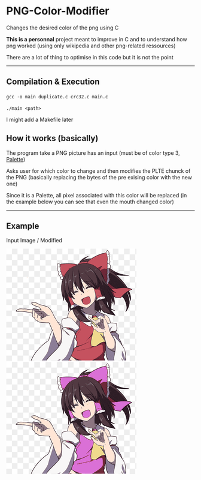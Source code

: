 # PNG-Color-Modifier


Changes the desired color of the png using C  


**This is a personnal** project meant to improve in C and to understand how png worked (using only wikipedia and other png-related ressources)  


There are a lot of thing to optimise in this code but it is not the point


***

## Compilation & Execution

`gcc -o main duplicate.c crc32.c main.c`

`./main <path>`


I might add a Makefile later


## How it works (basically)

The program take a PNG picture has an input (must be of color type 3, [Palette](https://en.wikipedia.org/wiki/Portable_Network_Graphics#Critical_chunks))  

Asks user for which color to change and then modifies the PLTE chunck of the PNG (basically replacing the bytes of the pre exising color with the new one)  

Since it is a Palette, all pixel associated with this color will be replaced (in the example below you can see that even the mouth changed color)

 ***


## Example

Input Image / Modified


<img src="./images/touhou.png">
<img src="./images/touhouModified.png">




